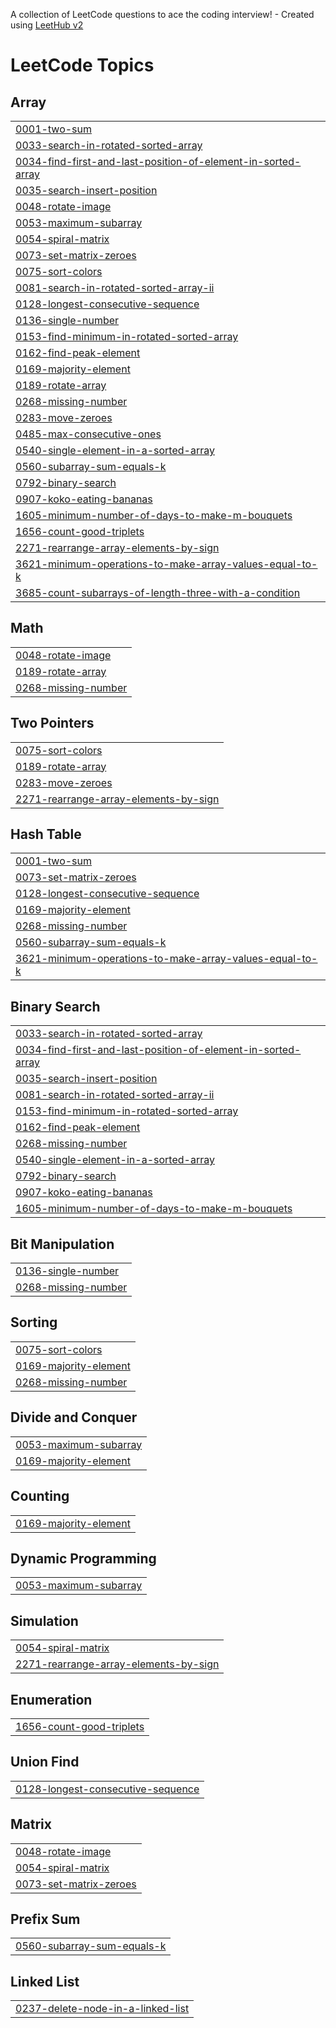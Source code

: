 A collection of LeetCode questions to ace the coding interview! - Created using [LeetHub v2](https://github.com/arunbhardwaj/LeetHub-2.0)
<!---LeetCode Topics Start-->
# LeetCode Topics
## Array
|  |
| ------- |
| [0001-two-sum](https://github.com/NateNear/Leetcode-Questions/tree/master/0001-two-sum) |
| [0033-search-in-rotated-sorted-array](https://github.com/NateNear/Leetcode-Questions/tree/master/0033-search-in-rotated-sorted-array) |
| [0034-find-first-and-last-position-of-element-in-sorted-array](https://github.com/NateNear/Leetcode-Questions/tree/master/0034-find-first-and-last-position-of-element-in-sorted-array) |
| [0035-search-insert-position](https://github.com/NateNear/Leetcode-Questions/tree/master/0035-search-insert-position) |
| [0048-rotate-image](https://github.com/NateNear/Leetcode-Questions/tree/master/0048-rotate-image) |
| [0053-maximum-subarray](https://github.com/NateNear/Leetcode-Questions/tree/master/0053-maximum-subarray) |
| [0054-spiral-matrix](https://github.com/NateNear/Leetcode-Questions/tree/master/0054-spiral-matrix) |
| [0073-set-matrix-zeroes](https://github.com/NateNear/Leetcode-Questions/tree/master/0073-set-matrix-zeroes) |
| [0075-sort-colors](https://github.com/NateNear/Leetcode-Questions/tree/master/0075-sort-colors) |
| [0081-search-in-rotated-sorted-array-ii](https://github.com/NateNear/Leetcode-Questions/tree/master/0081-search-in-rotated-sorted-array-ii) |
| [0128-longest-consecutive-sequence](https://github.com/NateNear/Leetcode-Questions/tree/master/0128-longest-consecutive-sequence) |
| [0136-single-number](https://github.com/NateNear/Leetcode-Questions/tree/master/0136-single-number) |
| [0153-find-minimum-in-rotated-sorted-array](https://github.com/NateNear/Leetcode-Questions/tree/master/0153-find-minimum-in-rotated-sorted-array) |
| [0162-find-peak-element](https://github.com/NateNear/Leetcode-Questions/tree/master/0162-find-peak-element) |
| [0169-majority-element](https://github.com/NateNear/Leetcode-Questions/tree/master/0169-majority-element) |
| [0189-rotate-array](https://github.com/NateNear/Leetcode-Questions/tree/master/0189-rotate-array) |
| [0268-missing-number](https://github.com/NateNear/Leetcode-Questions/tree/master/0268-missing-number) |
| [0283-move-zeroes](https://github.com/NateNear/Leetcode-Questions/tree/master/0283-move-zeroes) |
| [0485-max-consecutive-ones](https://github.com/NateNear/Leetcode-Questions/tree/master/0485-max-consecutive-ones) |
| [0540-single-element-in-a-sorted-array](https://github.com/NateNear/Leetcode-Questions/tree/master/0540-single-element-in-a-sorted-array) |
| [0560-subarray-sum-equals-k](https://github.com/NateNear/Leetcode-Questions/tree/master/0560-subarray-sum-equals-k) |
| [0792-binary-search](https://github.com/NateNear/Leetcode-Questions/tree/master/0792-binary-search) |
| [0907-koko-eating-bananas](https://github.com/NateNear/Leetcode-Questions/tree/master/0907-koko-eating-bananas) |
| [1605-minimum-number-of-days-to-make-m-bouquets](https://github.com/NateNear/Leetcode-Questions/tree/master/1605-minimum-number-of-days-to-make-m-bouquets) |
| [1656-count-good-triplets](https://github.com/NateNear/Leetcode-Questions/tree/master/1656-count-good-triplets) |
| [2271-rearrange-array-elements-by-sign](https://github.com/NateNear/Leetcode-Questions/tree/master/2271-rearrange-array-elements-by-sign) |
| [3621-minimum-operations-to-make-array-values-equal-to-k](https://github.com/NateNear/Leetcode-Questions/tree/master/3621-minimum-operations-to-make-array-values-equal-to-k) |
| [3685-count-subarrays-of-length-three-with-a-condition](https://github.com/NateNear/Leetcode-Questions/tree/master/3685-count-subarrays-of-length-three-with-a-condition) |
## Math
|  |
| ------- |
| [0048-rotate-image](https://github.com/NateNear/Leetcode-Questions/tree/master/0048-rotate-image) |
| [0189-rotate-array](https://github.com/NateNear/Leetcode-Questions/tree/master/0189-rotate-array) |
| [0268-missing-number](https://github.com/NateNear/Leetcode-Questions/tree/master/0268-missing-number) |
## Two Pointers
|  |
| ------- |
| [0075-sort-colors](https://github.com/NateNear/Leetcode-Questions/tree/master/0075-sort-colors) |
| [0189-rotate-array](https://github.com/NateNear/Leetcode-Questions/tree/master/0189-rotate-array) |
| [0283-move-zeroes](https://github.com/NateNear/Leetcode-Questions/tree/master/0283-move-zeroes) |
| [2271-rearrange-array-elements-by-sign](https://github.com/NateNear/Leetcode-Questions/tree/master/2271-rearrange-array-elements-by-sign) |
## Hash Table
|  |
| ------- |
| [0001-two-sum](https://github.com/NateNear/Leetcode-Questions/tree/master/0001-two-sum) |
| [0073-set-matrix-zeroes](https://github.com/NateNear/Leetcode-Questions/tree/master/0073-set-matrix-zeroes) |
| [0128-longest-consecutive-sequence](https://github.com/NateNear/Leetcode-Questions/tree/master/0128-longest-consecutive-sequence) |
| [0169-majority-element](https://github.com/NateNear/Leetcode-Questions/tree/master/0169-majority-element) |
| [0268-missing-number](https://github.com/NateNear/Leetcode-Questions/tree/master/0268-missing-number) |
| [0560-subarray-sum-equals-k](https://github.com/NateNear/Leetcode-Questions/tree/master/0560-subarray-sum-equals-k) |
| [3621-minimum-operations-to-make-array-values-equal-to-k](https://github.com/NateNear/Leetcode-Questions/tree/master/3621-minimum-operations-to-make-array-values-equal-to-k) |
## Binary Search
|  |
| ------- |
| [0033-search-in-rotated-sorted-array](https://github.com/NateNear/Leetcode-Questions/tree/master/0033-search-in-rotated-sorted-array) |
| [0034-find-first-and-last-position-of-element-in-sorted-array](https://github.com/NateNear/Leetcode-Questions/tree/master/0034-find-first-and-last-position-of-element-in-sorted-array) |
| [0035-search-insert-position](https://github.com/NateNear/Leetcode-Questions/tree/master/0035-search-insert-position) |
| [0081-search-in-rotated-sorted-array-ii](https://github.com/NateNear/Leetcode-Questions/tree/master/0081-search-in-rotated-sorted-array-ii) |
| [0153-find-minimum-in-rotated-sorted-array](https://github.com/NateNear/Leetcode-Questions/tree/master/0153-find-minimum-in-rotated-sorted-array) |
| [0162-find-peak-element](https://github.com/NateNear/Leetcode-Questions/tree/master/0162-find-peak-element) |
| [0268-missing-number](https://github.com/NateNear/Leetcode-Questions/tree/master/0268-missing-number) |
| [0540-single-element-in-a-sorted-array](https://github.com/NateNear/Leetcode-Questions/tree/master/0540-single-element-in-a-sorted-array) |
| [0792-binary-search](https://github.com/NateNear/Leetcode-Questions/tree/master/0792-binary-search) |
| [0907-koko-eating-bananas](https://github.com/NateNear/Leetcode-Questions/tree/master/0907-koko-eating-bananas) |
| [1605-minimum-number-of-days-to-make-m-bouquets](https://github.com/NateNear/Leetcode-Questions/tree/master/1605-minimum-number-of-days-to-make-m-bouquets) |
## Bit Manipulation
|  |
| ------- |
| [0136-single-number](https://github.com/NateNear/Leetcode-Questions/tree/master/0136-single-number) |
| [0268-missing-number](https://github.com/NateNear/Leetcode-Questions/tree/master/0268-missing-number) |
## Sorting
|  |
| ------- |
| [0075-sort-colors](https://github.com/NateNear/Leetcode-Questions/tree/master/0075-sort-colors) |
| [0169-majority-element](https://github.com/NateNear/Leetcode-Questions/tree/master/0169-majority-element) |
| [0268-missing-number](https://github.com/NateNear/Leetcode-Questions/tree/master/0268-missing-number) |
## Divide and Conquer
|  |
| ------- |
| [0053-maximum-subarray](https://github.com/NateNear/Leetcode-Questions/tree/master/0053-maximum-subarray) |
| [0169-majority-element](https://github.com/NateNear/Leetcode-Questions/tree/master/0169-majority-element) |
## Counting
|  |
| ------- |
| [0169-majority-element](https://github.com/NateNear/Leetcode-Questions/tree/master/0169-majority-element) |
## Dynamic Programming
|  |
| ------- |
| [0053-maximum-subarray](https://github.com/NateNear/Leetcode-Questions/tree/master/0053-maximum-subarray) |
## Simulation
|  |
| ------- |
| [0054-spiral-matrix](https://github.com/NateNear/Leetcode-Questions/tree/master/0054-spiral-matrix) |
| [2271-rearrange-array-elements-by-sign](https://github.com/NateNear/Leetcode-Questions/tree/master/2271-rearrange-array-elements-by-sign) |
## Enumeration
|  |
| ------- |
| [1656-count-good-triplets](https://github.com/NateNear/Leetcode-Questions/tree/master/1656-count-good-triplets) |
## Union Find
|  |
| ------- |
| [0128-longest-consecutive-sequence](https://github.com/NateNear/Leetcode-Questions/tree/master/0128-longest-consecutive-sequence) |
## Matrix
|  |
| ------- |
| [0048-rotate-image](https://github.com/NateNear/Leetcode-Questions/tree/master/0048-rotate-image) |
| [0054-spiral-matrix](https://github.com/NateNear/Leetcode-Questions/tree/master/0054-spiral-matrix) |
| [0073-set-matrix-zeroes](https://github.com/NateNear/Leetcode-Questions/tree/master/0073-set-matrix-zeroes) |
## Prefix Sum
|  |
| ------- |
| [0560-subarray-sum-equals-k](https://github.com/NateNear/Leetcode-Questions/tree/master/0560-subarray-sum-equals-k) |
## Linked List
|  |
| ------- |
| [0237-delete-node-in-a-linked-list](https://github.com/NateNear/Leetcode-Questions/tree/master/0237-delete-node-in-a-linked-list) |
<!---LeetCode Topics End-->